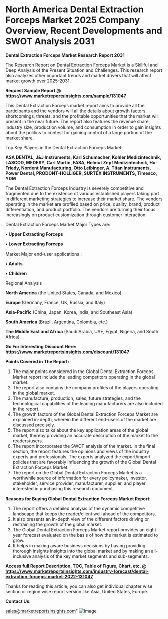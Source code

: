 # North America Dental Extraction Forceps Market 2025 Company Overview, Recent Developments and SWOT Analysis 2031

<strong>Dental Extraction Forceps Market Research Report 2031</strong>

The Research Report on Dental Extraction Forceps Market is a Skillful and Deep Analysis of the Present Situation and Challenges. This research report also analyzes other important trends and market drivers that will affect market growth over 2025-2031.

<strong>Request Sample Report @ <a href=https://www.marketreportsinsights.com/sample/131047>https://www.marketreportsinsights.com/sample/131047</a></strong>

This Dental Extraction Forceps market report aims to provide all the participants and the vendors will all the details about growth factors, shortcomings, threats, and the profitable opportunities that the market will present in the near future. The report also features the revenue share, industry size, production volume, and consumption in order to gain insights about the politics to contest for gaining control of a large portion of the market share.

Top Key Players in the Dental Extraction Forceps Market:

<strong>ASA DENTAL, J&J Instruments, Karl Schumacher, Kohler Medizintechnik, LASCOD, MEDESY, Carl Martin, FASA, Helmut Zepf Medizintechnik, Hu-Friedy, Nordent Manufacturing, Otto Leibinger, A. Titan Instruments, Power Dental, PRODONT-HOLLIGER, SURTEX INSTRUMENTS, Timesco, YDM</strong>

The Dental Extraction Forceps Industry is severely competitive and fragmented due to the existence of various established players taking part in different marketing strategies to increase their market share. The vendors operating in the market are profiled based on price, quality, brand, product differentiation, and product portfolio. The vendors are turning their focus increasingly on product customization through customer interaction.

Dental Extraction Forceps Market Major Types are:

<strong>• Upper Extracting Forceps

• Lower Extracting Forceps</strong>

Market Major end-user applications :

<strong>• Adults

• Children</strong>

Regional Analysis

</u><strong><b>North America</b></strong> (the United States, Canada, and Mexico)

<strong><b>Europe </b></strong>(Germany, France, UK, Russia, and Italy)

<strong><b>Asia-Pacific</b></strong> (China, Japan, Korea, India, and Southeast Asia)

<strong><b>South America</b></strong> (Brazil, Argentina, Colombia, etc.)

<strong><b>The Middle East and Africa</b></strong> (Saudi Arabia, UAE, Egypt, Nigeria, and South Africa)

<strong>Go For Interesting Discount Here: <a href=https://www.marketreportsinsights.com/discount/131047>https://www.marketreportsinsights.com/discount/131047</a></strong>

<strong>Points Covered in The Report:</strong>
<ol>
  <li>The major points considered in the Global Dental Extraction Forceps Market report include the leading competitors operating in the global market.</li>
  <li>The report also contains the company profiles of the players operating in the global market.</li>
  <li>The manufacture, production, sales, future strategies, and the technological capabilities of the leading manufacturers are also included in the report.</li>
  <li>The growth factors of the Global Dental Extraction Forceps Market are explained in-depth, wherein the different end-users of the market are discussed precisely.</li>
  <li>The report also talks about the key application areas of the global market, thereby providing an accurate description of the market to the readers/users.</li>
  <li>The report incorporates the SWOT analysis of the market. In the final section, the report features the opinions and views of the industry experts and professionals. The experts analyzed the export/import policies that are favorably influencing the growth of the Global Dental Extraction Forceps Market.</li>
  <li>The report on the Global Dental Extraction Forceps Market is a worthwhile source of information for every policymaker, investor, stakeholder, service provider, manufacturer, supplier, and player interested in purchasing this research document.</li>
</ol>
<strong>Reasons for Buying Global Dental Extraction Forceps Market Report:</strong>

<ol>
  <li>The report offers a detailed analysis of the dynamic competitive landscape that keeps the reader/client well ahead of the competitors.</li>
  <li>It also presents an in-depth view of the different factors driving or restraining the growth of the global market.</li>
  <li>The Global Dental Extraction Forceps Market report provides an eight-year forecast evaluated on the basis of how the market is estimated to grow.</li>
  <li>It helps in making aware business decisions by having providing thorough insights insights into the global market and by making an all-inclusive analysis of the key market segments and sub-segments.</li>
</ol>
<strong>Access full Report Description, TOC, Table of Figure, Chart, etc. @ <a href=https://www.marketreportsinsights.com/industry-forecast/dental-extraction-forceps-market-2022-131047>https://www.marketreportsinsights.com/industry-forecast/dental-extraction-forceps-market-2022-131047</a></strong>


Thanks for reading this article; you can also get individual chapter wise section or region wise report version like Asia, United States, Europe.

<strong>Contact Us:</strong>

sales@marketreportsinsights.com"
![image](https://github.com/user-attachments/assets/8bc3ca73-45c1-4b6a-9704-8d363c585ed0)
